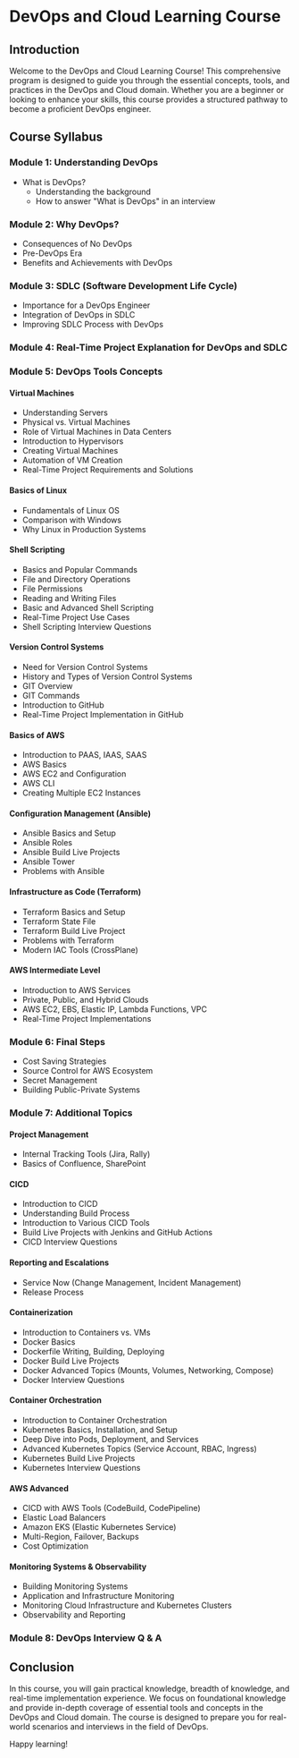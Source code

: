 # DevOps and Cloud Learning Course

## Introduction

Welcome to the DevOps and Cloud Learning Course! This comprehensive program is designed to guide you through the essential concepts, tools, and practices in the DevOps and Cloud domain. Whether you are a beginner or looking to enhance your skills, this course provides a structured pathway to become a proficient DevOps engineer.

## Course Syllabus

### Module 1: Understanding DevOps

- What is DevOps?
  - Understanding the background
  - How to answer "What is DevOps" in an interview

### Module 2: Why DevOps?

- Consequences of No DevOps
- Pre-DevOps Era
- Benefits and Achievements with DevOps

### Module 3: SDLC (Software Development Life Cycle)

- Importance for a DevOps Engineer
- Integration of DevOps in SDLC
- Improving SDLC Process with DevOps

### Module 4: Real-Time Project Explanation for DevOps and SDLC

### Module 5: DevOps Tools Concepts

#### Virtual Machines

- Understanding Servers
- Physical vs. Virtual Machines
- Role of Virtual Machines in Data Centers
- Introduction to Hypervisors
- Creating Virtual Machines
- Automation of VM Creation
- Real-Time Project Requirements and Solutions

#### Basics of Linux

- Fundamentals of Linux OS
- Comparison with Windows
- Why Linux in Production Systems

#### Shell Scripting

- Basics and Popular Commands
- File and Directory Operations
- File Permissions
- Reading and Writing Files
- Basic and Advanced Shell Scripting
- Real-Time Project Use Cases
- Shell Scripting Interview Questions

#### Version Control Systems

- Need for Version Control Systems
- History and Types of Version Control Systems
- GIT Overview
- GIT Commands
- Introduction to GitHub
- Real-Time Project Implementation in GitHub

#### Basics of AWS

- Introduction to PAAS, IAAS, SAAS
- AWS Basics
- AWS EC2 and Configuration
- AWS CLI
- Creating Multiple EC2 Instances

#### Configuration Management (Ansible)

- Ansible Basics and Setup
- Ansible Roles
- Ansible Build Live Projects
- Ansible Tower
- Problems with Ansible

#### Infrastructure as Code (Terraform)

- Terraform Basics and Setup
- Terraform State File
- Terraform Build Live Project
- Problems with Terraform
- Modern IAC Tools (CrossPlane)

#### AWS Intermediate Level

- Introduction to AWS Services
- Private, Public, and Hybrid Clouds
- AWS EC2, EBS, Elastic IP, Lambda Functions, VPC
- Real-Time Project Implementations

### Module 6: Final Steps

- Cost Saving Strategies
- Source Control for AWS Ecosystem
- Secret Management
- Building Public-Private Systems

### Module 7: Additional Topics

#### Project Management

- Internal Tracking Tools (Jira, Rally)
- Basics of Confluence, SharePoint

#### CICD

- Introduction to CICD
- Understanding Build Process
- Introduction to Various CICD Tools
- Build Live Projects with Jenkins and GitHub Actions
- CICD Interview Questions

#### Reporting and Escalations

- Service Now (Change Management, Incident Management)
- Release Process

#### Containerization

- Introduction to Containers vs. VMs
- Docker Basics
- Dockerfile Writing, Building, Deploying
- Docker Build Live Projects
- Docker Advanced Topics (Mounts, Volumes, Networking, Compose)
- Docker Interview Questions

#### Container Orchestration

- Introduction to Container Orchestration
- Kubernetes Basics, Installation, and Setup
- Deep Dive into Pods, Deployment, and Services
- Advanced Kubernetes Topics (Service Account, RBAC, Ingress)
- Kubernetes Build Live Projects
- Kubernetes Interview Questions

#### AWS Advanced

- CICD with AWS Tools (CodeBuild, CodePipeline)
- Elastic Load Balancers
- Amazon EKS (Elastic Kubernetes Service)
- Multi-Region, Failover, Backups
- Cost Optimization

#### Monitoring Systems & Observability

- Building Monitoring Systems
- Application and Infrastructure Monitoring
- Monitoring Cloud Infrastructure and Kubernetes Clusters
- Observability and Reporting

### Module 8: DevOps Interview Q & A

## Conclusion

In this course, you will gain practical knowledge, breadth of knowledge, and real-time implementation experience. We focus on foundational knowledge and provide in-depth coverage of essential tools and concepts in the DevOps and Cloud domain. The course is designed to prepare you for real-world scenarios and interviews in the field of DevOps.

Happy learning!
